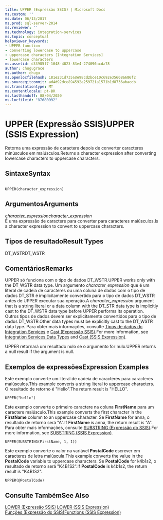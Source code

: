```yaml
---
title: UPPER (Expressão SSIS) | Microsoft Docs
ms.custom: ''
ms.date: 06/13/2017
ms.prod: sql-server-2014
ms.reviewer: ''
ms.technology: integration-services
ms.topic: conceptual
helpviewer_keywords:
- UPPER function
- converting lowercase to uppercase
- uppercase characters [Integration Services]
- lowercase characters
ms.assetid: d33985f7-1048-4023-83e4-274090acda78
author: chugugrace
ms.author: chugu
ms.openlocfilehash: 181e231d735a8e98cd2bce10c692e35668a686f2
ms.sourcegitcommit: ad4d92dce894592a259721a1571b1d8736abacdb
ms.translationtype: MT
ms.contentlocale: pt-BR
ms.lasthandoff: 08/04/2020
ms.locfileid: "87680992"
---
```

# <a name="upper-ssis-expression"></a><span data-ttu-id="96d73-102">UPPER (Expressão SSIS)</span><span class="sxs-lookup"><span data-stu-id="96d73-102">UPPER (SSIS Expression)</span></span>
  <span data-ttu-id="96d73-103">Retorna uma expressão de caractere depois de converter caracteres minúsculos em maiúsculos.</span><span class="sxs-lookup"><span data-stu-id="96d73-103">Returns a character expression after converting lowercase characters to uppercase characters.</span></span>  
  
## <a name="syntax"></a><span data-ttu-id="96d73-104">Sintaxe</span><span class="sxs-lookup"><span data-stu-id="96d73-104">Syntax</span></span>  
  
```  
  
UPPER(character_expression)  
```  
  
## <a name="arguments"></a><span data-ttu-id="96d73-105">Argumentos</span><span class="sxs-lookup"><span data-stu-id="96d73-105">Arguments</span></span>  
 <span data-ttu-id="96d73-106">*character_expression*</span><span class="sxs-lookup"><span data-stu-id="96d73-106">*character_expression*</span></span>  
 <span data-ttu-id="96d73-107">É uma expressão de caractere para converter para caracteres maiúsculos.</span><span class="sxs-lookup"><span data-stu-id="96d73-107">Is a character expression to convert to uppercase characters.</span></span>  
  
## <a name="result-types"></a><span data-ttu-id="96d73-108">Tipos de resultado</span><span class="sxs-lookup"><span data-stu-id="96d73-108">Result Types</span></span>  
 <span data-ttu-id="96d73-109">DT_WSTR</span><span class="sxs-lookup"><span data-stu-id="96d73-109">DT_WSTR</span></span>  
  
## <a name="remarks"></a><span data-ttu-id="96d73-110">Comentários</span><span class="sxs-lookup"><span data-stu-id="96d73-110">Remarks</span></span>  
 <span data-ttu-id="96d73-111">UPPER só funciona com o tipo de dados DT_WSTR.</span><span class="sxs-lookup"><span data-stu-id="96d73-111">UPPER works only with the DT_WSTR data type.</span></span> <span data-ttu-id="96d73-112">Um argumento *character_expression* que é um literal de cadeia de caracteres ou uma coluna de dados com o tipo de dados DT_STR é implicitamente convertido para o tipo de dados DT_WSTR antes de UPPER executar sua operação.</span><span class="sxs-lookup"><span data-stu-id="96d73-112">A *character_expression* argument that is a string literal or a data column with the DT_STR data type is implicitly cast to the DT_WSTR data type before UPPER performs its operation.</span></span> <span data-ttu-id="96d73-113">Outros tipos de dados devem ser explicitamente convertidos para o tipo de dados DT_WSTR.</span><span class="sxs-lookup"><span data-stu-id="96d73-113">Other data types must be explicitly cast to the DT_WSTR data type.</span></span> <span data-ttu-id="96d73-114">Para obter mais informações, consulte [Tipos de dados do Integration Services](../data-flow/integration-services-data-types.md) e [Cast &#40;Expressão SSIS&#41;](cast-ssis-expression.md).</span><span class="sxs-lookup"><span data-stu-id="96d73-114">For more information, see [Integration Services Data Types](../data-flow/integration-services-data-types.md) and [Cast &#40;SSIS Expression&#41;](cast-ssis-expression.md).</span></span>  
  
 <span data-ttu-id="96d73-115">UPPER retornará um resultado nulo se o argumento for nulo.</span><span class="sxs-lookup"><span data-stu-id="96d73-115">UPPER returns a null result if the argument is null.</span></span>  
  
## <a name="expression-examples"></a><span data-ttu-id="96d73-116">Exemplos de expressões</span><span class="sxs-lookup"><span data-stu-id="96d73-116">Expression Examples</span></span>  
 <span data-ttu-id="96d73-117">Este exemplo converte um literal de cadeia de caracteres para caracteres maiúsculos.</span><span class="sxs-lookup"><span data-stu-id="96d73-117">This example converts a string literal to uppercase characters.</span></span> <span data-ttu-id="96d73-118">O resultado de retorno é "Hello".</span><span class="sxs-lookup"><span data-stu-id="96d73-118">The return result is "HELLO".</span></span>  
  
```  
UPPER("hello")  
```  
  
 <span data-ttu-id="96d73-119">Este exemplo converte o primeiro caractere na coluna **FirstName** para um caractere maiúsculo.</span><span class="sxs-lookup"><span data-stu-id="96d73-119">This example converts the first character in the **FirstName** column to an uppercase character.</span></span> <span data-ttu-id="96d73-120">Se **FirstName** for anna, o resultado de retorno será "A".</span><span class="sxs-lookup"><span data-stu-id="96d73-120">If **FirstName** is anna, the return result is "A".</span></span> <span data-ttu-id="96d73-121">Para obter mais informações, consulte [SUBSTRING &#40;Expressão do SSIS&#41;](substring-ssis-expression.md).</span><span class="sxs-lookup"><span data-stu-id="96d73-121">For more information, see [SUBSTRING &#40;SSIS Expression&#41;](substring-ssis-expression.md).</span></span>  
  
```  
UPPER(SUBSTRING(FirstName, 1, 1))  
```  
  
 <span data-ttu-id="96d73-122">Este exemplo converte o valor na variável **PostalCode** escrever em caracteres de letra maiúscula.</span><span class="sxs-lookup"><span data-stu-id="96d73-122">This example converts the value in the **PostalCode** variable to uppercase characters.</span></span> <span data-ttu-id="96d73-123">Se **PostalCode** for k4b1s2, o resultado de retorno será "K4B1S2".</span><span class="sxs-lookup"><span data-stu-id="96d73-123">If **PostalCode** is k4b1s2, the return result is "K4B1S2".</span></span>  
  
```  
UPPER(@PostalCode)  
```  
  
## <a name="see-also"></a><span data-ttu-id="96d73-124">Consulte Também</span><span class="sxs-lookup"><span data-stu-id="96d73-124">See Also</span></span>  
 <span data-ttu-id="96d73-125">[LOWER &#40;Expressão SSIS&#41;](lower-ssis-expression.md) </span><span class="sxs-lookup"><span data-stu-id="96d73-125">[LOWER &#40;SSIS Expression&#41;](lower-ssis-expression.md) </span></span>  
 [<span data-ttu-id="96d73-126">Funções &#40;Expressão do SSIS&#41;</span><span class="sxs-lookup"><span data-stu-id="96d73-126">Functions &#40;SSIS Expression&#41;</span></span>](functions-ssis-expression.md)  
  
  
